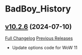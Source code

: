 # BadBoy_History

## [v10.2.6](https://github.com/funkydude/BadBoy_History/tree/v10.2.6) (2024-07-10)
[Full Changelog](https://github.com/funkydude/BadBoy_History/compare/v10.2.5...v10.2.6) [Previous Releases](https://github.com/funkydude/BadBoy_History/releases)

- Update options code for WoW 11  
